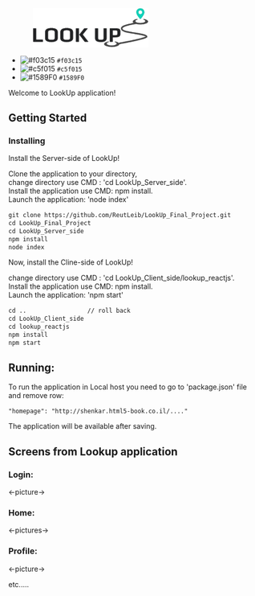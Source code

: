 <p>
  <img src="readMe/LookUpLogo.png" alt="Home page" style="padding-left: 49px" width="230"/>
</p>

- ![#f03c15](https://placehold.it/15/f03c15/000000?text=+) `#f03c15`
- ![#c5f015](https://placehold.it/15/c5f015/000000?text=+) `#c5f015`
- ![#1589F0](https://placehold.it/15/1589F0/000000?text=+) `#1589F0`


Welcome to LookUp application! <br>

## Getting Started
### Installing

Install the Server-side of LookUp! <br>

Clone the application to your directory,  <br>
change directory use CMD : 'cd LookUp_Server_side'. <br>
Install the application use CMD: npm install. <br>
Launch the application: 'node index' <br>

```
git clone https://github.com/ReutLeib/LookUp_Final_Project.git
cd LookUp_Final_Project
cd LookUp_Server_side
npm install
node index
```

Now, install the Cline-side of LookUp! <br>

change directory use CMD : 'cd LookUp_Client_side/lookup_reactjs'. <br>
Install the application use CMD: npm install. <br>
Launch the application: 'npm start' <br>

```
cd ..                 // roll back
cd LookUp_Client_side
cd lookup_reactjs
npm install
npm start
```

## Running:

To run the application in Local host you need to go to 'package.json' file 
and remove row:
```
"homepage": "http://shenkar.html5-book.co.il/...."
```
The application will be available after saving. 


## Screens from Lookup application
### Login:
<-picture->
### Home:
<-pictures->
### Profile:
<-picture->

etc.....
